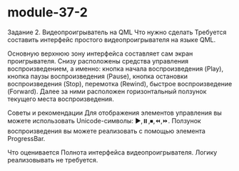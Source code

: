 # module-37-2

Задание 2. Видеопроигрыватель на QML
Что нужно сделать
Требуется составить интерфейс простого видеопроигрывателя на языке QML.

Основную верхнюю зону интерфейса составляет сам экран проигрывателя. Снизу расположены средства управления воспроизведением, а именно:
кнопка начала воспроизведения (Play), кнопка паузы воспроизведения (Pause), кнопка остановки воспроизведения (Stop), перемотка (Rewind), быстрое воспроизведение (Forward). 
Далее за ними расположен горизонтальный ползунок текущего места воспроизведения.

Советы и рекомендации
Для отображения элементов управления вы можете использовать Unicode-символы: ▶️,⏸️,⏹,⏪️,⏩️. Ползунок воспроизведения вы можете реализовать с помощью элемента ProgressBar.

Что оценивается
Полнота интерфейса видеопроигрывателя. Логику реализовывать не требуется.
